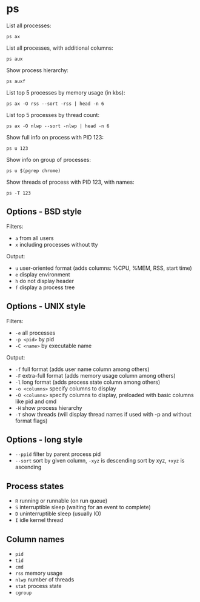 # ps

List all processes:

`ps ax`

List all processes, with additional columns:

`ps aux`

Show process hierarchy:

`ps auxf`

List top 5 processes by memory usage (in kbs):

`ps ax -O rss --sort -rss | head -n 6`

List top 5 processes by thread count:

`ps ax -O nlwp --sort -nlwp | head -n 6`

Show full info on process with PID 123:

`ps u 123`

Show info on group of processes:

`ps u $(pgrep chrome)`

Show threads of process with PID 123, with names:

`ps -T 123`

## Options - BSD style

Filters:

* `a` from all users
* `x` including processes without tty

Output:

* `u` user-oriented format (adds columns: %CPU, %MEM, RSS, start time)
* `e` display environment
* `h` do not display header
* `f` display a process tree

## Options - UNIX style

Filters:

* `-e` all processes
* `-p <pid>` by pid
* `-C <name>` by executable name

Output:

* `-f` full format (adds user name column among others)
* `-F` extra-full format (adds memory usage column among others)
* `-l` long format (adds process state column among others)
* `-o <columns>` specify columns to display
* `-O <columns>` specify columns to display, preloaded with basic columns like pid and cmd
* `-H` show process hierarchy
* `-T` show threads (will display thread names if used with -p and without format flags)

## Options - long style

* `--ppid` filter by parent process pid
* `--sort` sort by given column, `-xyz` is descending sort by xyz,
  `+xyz` is ascending

## Process states

* `R` running or runnable (on run queue)
* `S` interruptible sleep (waiting for an event to complete)
* `D` uninterruptible sleep (usually IO)
* `I` idle kernel thread

## Column names

* `pid`
* `tid`
* `cmd`
* `rss` memory usage
* `nlwp` number of threads
* `stat` process state
* `cgroup`
